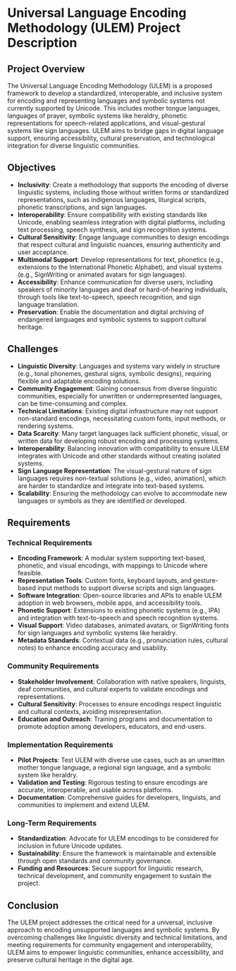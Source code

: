 # Universal Language Encoding Methodology (ULEM) Project Description

## Project Overview

The Universal Language Encoding Methodology (ULEM) is a proposed framework to develop a standardized, interoperable, and inclusive system for encoding and representing languages and symbolic systems not currently supported by Unicode. This includes mother tongue languages, languages of prayer, symbolic systems like heraldry, phonetic representations for speech-related applications, and visual-gestural systems like sign languages. ULEM aims to bridge gaps in digital language support, ensuring accessibility, cultural preservation, and technological integration for diverse linguistic communities.

## Objectives

- **Inclusivity**: Create a methodology that supports the encoding of diverse linguistic systems, including those without written forms or standardized representations, such as indigenous languages, liturgical scripts, phonetic transcriptions, and sign languages.
- **Interoperability**: Ensure compatibility with existing standards like Unicode, enabling seamless integration with digital platforms, including text processing, speech synthesis, and sign recognition systems.
- **Cultural Sensitivity**: Engage language communities to design encodings that respect cultural and linguistic nuances, ensuring authenticity and user acceptance.
- **Multimodal Support**: Develop representations for text, phonetics (e.g., extensions to the International Phonetic Alphabet), and visual systems (e.g., SignWriting or animated avatars for sign languages).
- **Accessibility**: Enhance communication for diverse users, including speakers of minority languages and deaf or hard-of-hearing individuals, through tools like text-to-speech, speech recognition, and sign language translation.
- **Preservation**: Enable the documentation and digital archiving of endangered languages and symbolic systems to support cultural heritage.

## Challenges

- **Linguistic Diversity**: Languages and systems vary widely in structure (e.g., tonal phonemes, gestural signs, symbolic designs), requiring flexible and adaptable encoding solutions.
- **Community Engagement**: Gaining consensus from diverse linguistic communities, especially for unwritten or underrepresented languages, can be time-consuming and complex.
- **Technical Limitations**: Existing digital infrastructure may not support non-standard encodings, necessitating custom fonts, input methods, or rendering systems.
- **Data Scarcity**: Many target languages lack sufficient phonetic, visual, or written data for developing robust encoding and processing systems.
- **Interoperability**: Balancing innovation with compatibility to ensure ULEM integrates with Unicode and other standards without creating isolated systems.
- **Sign Language Representation**: The visual-gestural nature of sign languages requires non-textual solutions (e.g., video, animation), which are harder to standardize and integrate into text-based systems.
- **Scalability**: Ensuring the methodology can evolve to accommodate new languages or symbols as they are identified or developed.

## Requirements

### Technical Requirements
- **Encoding Framework**: A modular system supporting text-based, phonetic, and visual encodings, with mappings to Unicode where feasible.
- **Representation Tools**: Custom fonts, keyboard layouts, and gesture-based input methods to support diverse scripts and sign languages.
- **Software Integration**: Open-source libraries and APIs to enable ULEM adoption in web browsers, mobile apps, and accessibility tools.
- **Phonetic Support**: Extensions to existing phonetic systems (e.g., IPA) and integration with text-to-speech and speech recognition systems.
- **Visual Support**: Video databases, animated avatars, or SignWriting fonts for sign languages and symbolic systems like heraldry.
- **Metadata Standards**: Contextual data (e.g., pronunciation rules, cultural notes) to enhance encoding accuracy and usability.

### Community Requirements
- **Stakeholder Involvement**: Collaboration with native speakers, linguists, deaf communities, and cultural experts to validate encodings and representations.
- **Cultural Sensitivity**: Processes to ensure encodings respect linguistic and cultural contexts, avoiding misrepresentation.
- **Education and Outreach**: Training programs and documentation to promote adoption among developers, educators, and end-users.

### Implementation Requirements
- **Pilot Projects**: Test ULEM with diverse use cases, such as an unwritten mother tongue language, a regional sign language, and a symbolic system like heraldry.
- **Validation and Testing**: Rigorous testing to ensure encodings are accurate, interoperable, and usable across platforms.
- **Documentation**: Comprehensive guides for developers, linguists, and communities to implement and extend ULEM.

### Long-Term Requirements
- **Standardization**: Advocate for ULEM encodings to be considered for inclusion in future Unicode updates.
- **Sustainability**: Ensure the framework is maintainable and extensible through open standards and community governance.
- **Funding and Resources**: Secure support for linguistic research, technical development, and community engagement to sustain the project.

## Conclusion

The ULEM project addresses the critical need for a universal, inclusive approach to encoding unsupported languages and symbolic systems. By overcoming challenges like linguistic diversity and technical limitations, and meeting requirements for community engagement and interoperability, ULEM aims to empower linguistic communities, enhance accessibility, and preserve cultural heritage in the digital age.